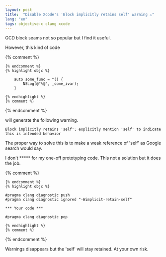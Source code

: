 ```yaml
---
layout: post
title:  "Disable Xcode's 'Block implicitly retains self' warning ⚠️"
lang: "en"
tags: objective-c clang xcode
---
```


GCD block seams not so popular but I find it useful.

However, this kind of code

{% comment %}
```
{% endcomment %}
{% highlight objc %}

    auto some_func = ^() {
        NSLog(@"%@", _some_ivar);
    }

{% endhighlight %}
{% comment %}
```
{% endcomment %}

will generate the following warning.

```Block implicitly retains 'self'; explicitly mention 'self' to indicate this is intended behavior```

The proper way to solve this is to make a weak reference of 'self' as Google search would say.

I don't ***** for my one-off prototyping code. This not a solution but it does the job.

{% comment %}
```
{% endcomment %}
{% highlight objc %}

#pragma clang diagnostic push
#pragma clang diagnostic ignored "-Wimplicit-retain-self"

*** Your code ***

#pragma clang diagnostic pop

{% endhighlight %}
{% comment %}
```
{% endcomment %}

Warnings disappears but the 'self' will stay retained. At your own risk.
